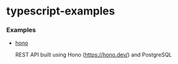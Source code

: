 # typescript-examples

### Examples

- [hono](/hono)

  REST API built using Hono (https://hono.dev/) and PostgreSQL
